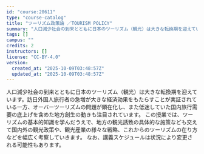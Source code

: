 ```yaml
---
id: "course:20611"
type: "course-catalog"
title: "ツーリズム政策論 ／TOURISM POLICY"
summary: "人口減少社会の到来とともに日本のツーリズム（観光）は大きな転換期を迎えています。訪日外国人旅行者の急増が大きな経済効果をもたらすことが実証されている一方、オーバーツーリズムの問題が顕在化し、また低迷していた国内旅行需要の底上げを含めた地方創…"
tags: []
campus: ""
credits: 2
instructors: []
license: "CC-BY-4.0"
version:
  created_at: "2025-10-09T03:48:57Z"
  updated_at: "2025-10-09T03:48:57Z"
---
```

人口減少社会の到来とともに日本のツーリズム（観光）は大きな転換期を迎えています。訪日外国人旅行者の急増が大きな経済効果をもたらすことが実証されている一方、オーバーツーリズムの問題が顕在化し、また低迷していた国内旅行需要の底上げを含めた地方創生の動きも注目されています。 この授業では、ツーリズムの基本的知識を学んだうえで、地方の観光誘致の具体的な施策なども交えて国内外の観光政策や、観光産業の様々な戦略、これからのツーリズムの在り方などを幅広く考察していきます。 なお、講義スケジュールは状況により変更される可能性もあります。
